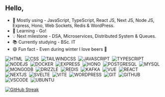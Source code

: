 ## Hello,

- 🔭 Mostly using - JavaScript, TypeScript, React JS, Next JS, Node JS, Express, Hono, Web Sockets, Redis & WordPress.
- 🌱 Learning - Go!
- 💡 Next milestone - DSA, Microservices, Distributed System & Queues.
- 📚 Currently studying - BSc. IT
- 😄 Fun fact - Even during winter I love beers 🍺

![HTML](https://img.shields.io/badge/HTML5-E34F26?style=for-the-badge&logo=html5&logoColor=white)&nbsp;
![CSS](https://img.shields.io/badge/CSS3-1572B6?style=for-the-badge&logo=css3&logoColor=white)&nbsp;
![TAILWINDCSS](https://img.shields.io/badge/TAILWIND_CSS-38bdf8?style=for-the-badge&logo=tailwindcss&logoColor=white)&nbsp;
![JAVASCRIPT](https://img.shields.io/badge/JavaScript-323330?style=for-the-badge&logo=javascript&logoColor=F7DF1E)&nbsp;
![TYPESCRIPT](https://img.shields.io/badge/TYPESCRIPT-037acc?style=for-the-badge&logo=typescript&logoColor=white)&nbsp;
![NODEJS](https://img.shields.io/badge/Node.js-43853D?style=for-the-badge&logo=node.js&logoColor=white)&nbsp;
![DOCKER](https://img.shields.io/badge/DOCKER-1d63ed?style=for-the-badge&logo=docker&logoColor=white)&nbsp;
![EXPRESS](https://img.shields.io/badge/Express.js-8000e4?style=for-the-badge&logo=express)&nbsp;
![HONO](https://img.shields.io/badge/HONO-e36002?style=for-the-badge&logo=hono&logoColor=white)&nbsp;
![POSTGRESQL](https://img.shields.io/badge/POSTGRESQL-2f5e8d?style=for-the-badge&logo=postgresql&logoColor=white)&nbsp;
![MYSQL](https://img.shields.io/badge/MySQL-005C84?style=for-the-badge&logo=mysql&logoColor=white)&nbsp;
![MONGODB](https://img.shields.io/badge/MongoDB-43853D?style=for-the-badge&logo=mongodb&logoColor=white)&nbsp;
![DRIZZLE](https://img.shields.io/badge/DRIZZLE_ORM-924900?style=for-the-badge&logo=drizzle&logoColor=white)&nbsp;
![REDIS](https://img.shields.io/badge/REDIS-d53729?style=for-the-badge&logo=redis&logoColor=white)&nbsp;
![KAFKA](https://img.shields.io/badge/KAFKA-000000?style=for-the-badge&logo=apache-kafka&logoColor=white)&nbsp;
![VUE](https://img.shields.io/badge/vuejs-%2335495e.svg?style=for-the-badge&logo=vuedotjs&logoColor=%234FC08D)&nbsp;
![REACT](https://img.shields.io/badge/REACT-3998b6?style=for-the-badge&logo=react&logoColor=white)&nbsp;
![NEXTJS](https://img.shields.io/badge/NEXT_JS-000000?style=for-the-badge&logo=next.js&logoColor=white)&nbsp;
![SVELTE](https://img.shields.io/badge/svelte-%23f1413d.svg?style=for-the-badge&logo=svelte&logoColor=white)&nbsp;
![VITE](https://img.shields.io/badge/vite-%23646CFF.svg?style=for-the-badge&logo=vite&logoColor=white)&nbsp;
![WORDPRESS](https://img.shields.io/badge/WordPress-0073aa?style=for-the-badge&logo=wordpress)&nbsp;
![GIT](https://img.shields.io/badge/GIT-E44C30?style=for-the-badge&logo=git&logoColor=white)&nbsp;
![GITHUB](https://img.shields.io/badge/GITHUB-1f2328?style=for-the-badge&logo=github&logoColor=white)&nbsp;
![VSCODE](https://img.shields.io/badge/Visual_Studio_Code-0078D4?style=for-the-badge&logo=freecodecamp&logoColor=white)&nbsp;
![UBUNTU](https://img.shields.io/badge/Ubuntu-E95420?style=for-the-badge&logo=ubuntu&logoColor=white)&nbsp;

[![GitHub Streak](https://github-readme-streak-stats.herokuapp.com?user=h1dd3nsn1p3r&border_radius=20)](https://git.io/streak-stats)
